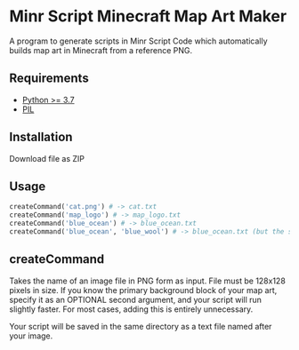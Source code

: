Minr Script Minecraft Map Art Maker
===================================

A program to generate scripts in Minr Script Code which automatically builds map art in Minecraft from a reference PNG.

Requirements
------------

- [Python >= 3.7](https://www.python.org/downloads/)
- [PIL](https://pypi.org/project/Pillow/)

Installation
------------
Download file as ZIP

Usage
-----

```python
createCommand('cat.png') # -> cat.txt
createCommand('map_logo') # -> map_logo.txt
createCommand('blue_ocean') # -> blue_ocean.txt
createCommand('blue_ocean', 'blue_wool') # -> blue_ocean.txt (but the script is more optimised)
```

createCommand
-------------
Takes the name of an image file in PNG form as input. File must be 128x128 pixels in size. If you know the primary background block of your map art, specify it as an OPTIONAL second argument, and your script will run slightly faster. For most cases, adding this is entirely unnecessary.

Your script will be saved in the same directory as a text file named after your image.
